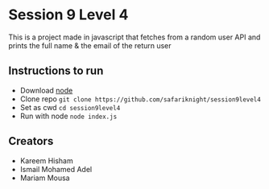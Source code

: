 # Session 9 Level 4
This is a project made in javascript that fetches from a random user API and prints the full name & the email of the return user

## Instructions to run
- Download [node](https://nodejs.org/en)
- Clone repo `git clone https://github.com/safariknight/session9level4`
- Set as cwd `cd session9level4`
- Run with node `node index.js`

## Creators
- Kareem Hisham
- Ismail Mohamed Adel
- Mariam Mousa
